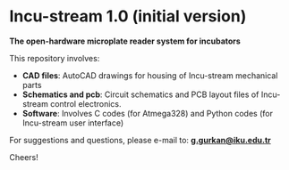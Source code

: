 # Incu-stream 1.0 (initial version)
**The open-hardware microplate reader system for incubators**

This repository involves:
  - **CAD files**: AutoCAD drawings for housing of Incu-stream mechanical parts
  - **Schematics and pcb**: Circuit schematics and PCB layout files of Incu-stream control electronics.
  - **Software**: Involves C codes (for Atmega328) and Python codes (for Incu-stream user interface)

For suggestions and questions, please e-mail to: **g.gurkan@iku.edu.tr**

Cheers!


  
